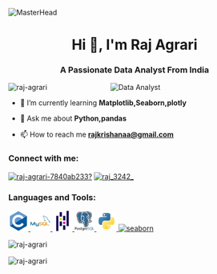 ![MasterHead](https://cdn.dribbble.com/users/8619169/screenshots/16116886/media/a63d64bcccad878cb9dfdb9a9f6b6416.gif)
<h1 align="center">Hi 👋, I'm Raj Agrari</h1>
<h3 align="center">A Passionate Data Analyst From India</h3>
<img align="right" alt="Data Analyst" width="300" src="https://media.tenor.com/6JptszQgCnkAAAAj/text-work.gif">

<p align="left"> <img src="https://komarev.com/ghpvc/?username=raj-agrari&label=Profile%20views&color=0e75b6&style=flat" alt="raj-agrari" /> </p>

- 🌱 I’m currently learning **Matplotlib,Seaborn,plotly**

- 💬 Ask me about **Python,pandas**

- 📫 How to reach me **rajkrishanaa@gmail.com**

<h3 align="left">Connect with me:</h3>
<p align="left">
<a href="https://linkedin.com/in/raj-agrari-7840ab233?" target="blank"><img align="center" src="https://raw.githubusercontent.com/rahuldkjain/github-profile-readme-generator/master/src/images/icons/Social/linked-in-alt.svg" alt="raj-agrari-7840ab233?" height="30" width="40" /></a>
<a href="https://instagram.com/raj_3242_" target="blank"><img align="center" src="https://raw.githubusercontent.com/rahuldkjain/github-profile-readme-generator/master/src/images/icons/Social/instagram.svg" alt="raj_3242_" height="30" width="40" /></a>
</p>

<h3 align="left">Languages and Tools:</h3>
<p align="left"> <a href="https://www.cprogramming.com/" target="_blank" rel="noreferrer"> <img src="https://raw.githubusercontent.com/devicons/devicon/master/icons/c/c-original.svg" alt="c" width="40" height="40"/> </a> <a href="https://www.mysql.com/" target="_blank" rel="noreferrer"> <img src="https://raw.githubusercontent.com/devicons/devicon/master/icons/mysql/mysql-original-wordmark.svg" alt="mysql" width="40" height="40"/> </a> <a href="https://pandas.pydata.org/" target="_blank" rel="noreferrer"> <img src="https://raw.githubusercontent.com/devicons/devicon/2ae2a900d2f041da66e950e4d48052658d850630/icons/pandas/pandas-original.svg" alt="pandas" width="40" height="40"/> </a> <a href="https://www.postgresql.org" target="_blank" rel="noreferrer"> <img src="https://raw.githubusercontent.com/devicons/devicon/master/icons/postgresql/postgresql-original-wordmark.svg" alt="postgresql" width="40" height="40"/> </a> <a href="https://www.python.org" target="_blank" rel="noreferrer"> <img src="https://raw.githubusercontent.com/devicons/devicon/master/icons/python/python-original.svg" alt="python" width="40" height="40"/> </a> <a href="https://seaborn.pydata.org/" target="_blank" rel="noreferrer"> <img src="https://seaborn.pydata.org/_images/logo-mark-lightbg.svg" alt="seaborn" width="40" height="40"/> </a> </p>

<p><img align="center" src="https://github-readme-stats.vercel.app/api/top-langs?username=raj-agrari&show_icons=true&locale=en&layout=compact" alt="raj-agrari" /></p>

<p><img align="center" src="https://github-readme-streak-stats.herokuapp.com/?user=raj-agrari&" alt="raj-agrari" /></p>
